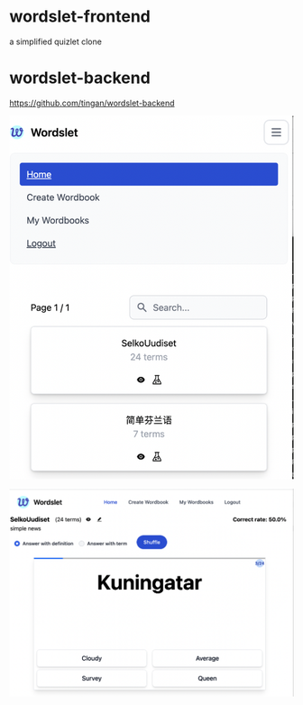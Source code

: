 # wordslet-frontend
a simplified quizlet clone

# wordslet-backend
https://github.com/tingan/wordslet-backend


![Screenshot](https://github.com/tingan/wordslet-frontend/blob/main/Screenshot.png)



[![Watch the video demo](https://github.com/tingan/wordslet-frontend/blob/main/Screenshot2.png)](https://www.youtube.com/shorts/3IJtJpiFbYQ)
